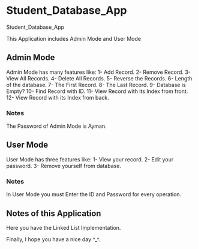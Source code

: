 # Student_Database_App
Student_Database_App

This Application includes Admin Mode and User Mode

## Admin Mode
Admin Mode has many features like:
1- Add Record.
2- Remove Record.
3- View All Records.
4- Delete All Records.
5- Reverse the Records.
6- Length of the database.
7- The First Record.
8- The Last Record.
9- Database is Empty?
10- Find Record with ID.
11- View Record with its Index from front.
12- View Record with its Index from back.

### Notes
The Password of Admin Mode is Ayman.

## User Mode
User Mode has three features like:
1- View your record.
2- Edit your password.
3- Remove yourself from database.

### Notes
In User Mode you must Enter the ID and Password for every operation.

## Notes of this Application
Here you have the Linked List Implementation.

Finally, I hope you have a nice day ^_^.